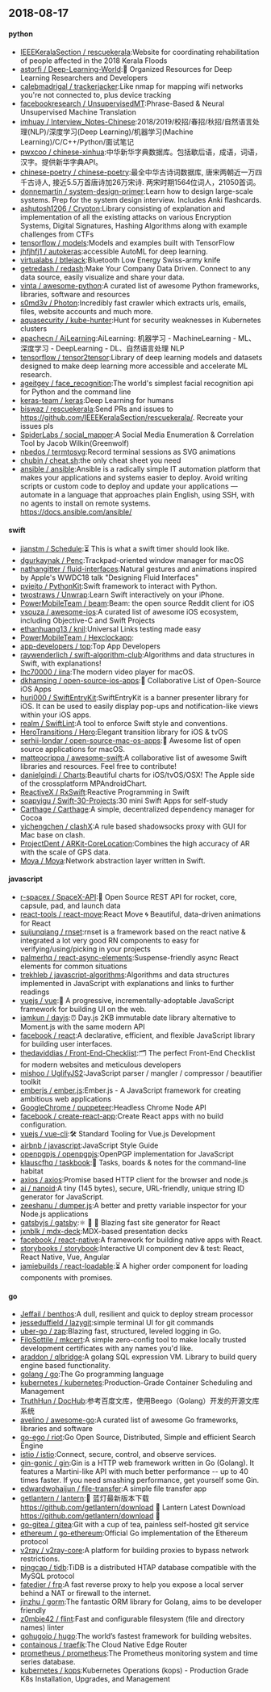 ## 2018-08-17

#### python
* [IEEEKeralaSection / rescuekerala](https://github.com/IEEEKeralaSection/rescuekerala):Website for coordinating rehabilitation of people affected in the 2018 Kerala Floods
* [astorfi / Deep-Learning-World](https://github.com/astorfi/Deep-Learning-World):📡
Organized Resources for Deep Learning Researchers and Developers
* [calebmadrigal / trackerjacker](https://github.com/calebmadrigal/trackerjacker):Like nmap for mapping wifi networks you're not connected to, plus device tracking
* [facebookresearch / UnsupervisedMT](https://github.com/facebookresearch/UnsupervisedMT):Phrase-Based & Neural Unsupervised Machine Translation
* [imhuay / Interview_Notes-Chinese](https://github.com/imhuay/Interview_Notes-Chinese):2018/2019/校招/春招/秋招/自然语言处理(NLP)/深度学习(Deep Learning)/机器学习(Machine Learning)/C/C++/Python/面试笔记
* [pwxcoo / chinese-xinhua](https://github.com/pwxcoo/chinese-xinhua):中华新华字典数据库。包括歇后语，成语，词语，汉字。提供新华字典API。
* [chinese-poetry / chinese-poetry](https://github.com/chinese-poetry/chinese-poetry):最全中华古诗词数据库, 唐宋两朝近一万四千古诗人, 接近5.5万首唐诗加26万宋诗. 两宋时期1564位词人，21050首词。
* [donnemartin / system-design-primer](https://github.com/donnemartin/system-design-primer):Learn how to design large-scale systems. Prep for the system design interview. Includes Anki flashcards.
* [ashutosh1206 / Crypton](https://github.com/ashutosh1206/Crypton):Library consisting of explanation and implementation of all the existing attacks on various Encryption Systems, Digital Signatures, Hashing Algorithms along with example challenges from CTFs
* [tensorflow / models](https://github.com/tensorflow/models):Models and examples built with TensorFlow
* [jhfjhfj1 / autokeras](https://github.com/jhfjhfj1/autokeras):accessible AutoML for deep learning.
* [virtualabs / btlejack](https://github.com/virtualabs/btlejack):Bluetooth Low Energy Swiss-army knife
* [getredash / redash](https://github.com/getredash/redash):Make Your Company Data Driven. Connect to any data source, easily visualize and share your data.
* [vinta / awesome-python](https://github.com/vinta/awesome-python):A curated list of awesome Python frameworks, libraries, software and resources
* [s0md3v / Photon](https://github.com/s0md3v/Photon):Incredibly fast crawler which extracts urls, emails, files, website accounts and much more.
* [aquasecurity / kube-hunter](https://github.com/aquasecurity/kube-hunter):Hunt for security weaknesses in Kubernetes clusters
* [apachecn / AiLearning](https://github.com/apachecn/AiLearning):AiLearning: 机器学习 - MachineLearning - ML、深度学习 - DeepLearning - DL、自然语言处理 NLP
* [tensorflow / tensor2tensor](https://github.com/tensorflow/tensor2tensor):Library of deep learning models and datasets designed to make deep learning more accessible and accelerate ML research.
* [ageitgey / face_recognition](https://github.com/ageitgey/face_recognition):The world's simplest facial recognition api for Python and the command line
* [keras-team / keras](https://github.com/keras-team/keras):Deep Learning for humans
* [biswaz / rescuekerala](https://github.com/biswaz/rescuekerala):Send PRs and issues to https://github.com/IEEEKeralaSection/rescuekerala/. Recreate your issues pls
* [SpiderLabs / social_mapper](https://github.com/SpiderLabs/social_mapper):A Social Media Enumeration & Correlation Tool by Jacob Wilkin(Greenwolf)
* [nbedos / termtosvg](https://github.com/nbedos/termtosvg):Record terminal sessions as SVG animations
* [chubin / cheat.sh](https://github.com/chubin/cheat.sh):the only cheat sheet you need
* [ansible / ansible](https://github.com/ansible/ansible):Ansible is a radically simple IT automation platform that makes your applications and systems easier to deploy. Avoid writing scripts or custom code to deploy and update your applications — automate in a language that approaches plain English, using SSH, with no agents to install on remote systems. https://docs.ansible.com/ansible/

#### swift
* [jianstm / Schedule](https://github.com/jianstm/Schedule):⏳
This is what a swift timer should look like.
* [dgurkaynak / Penc](https://github.com/dgurkaynak/Penc):Trackpad-oriented window manager for macOS
* [nathangitter / fluid-interfaces](https://github.com/nathangitter/fluid-interfaces):Natural gestures and animations inspired by Apple's WWDC18 talk "Designing Fluid Interfaces"
* [pvieito / PythonKit](https://github.com/pvieito/PythonKit):Swift framework to interact with Python.
* [twostraws / Unwrap](https://github.com/twostraws/Unwrap):Learn Swift interactively on your iPhone.
* [PowerMobileTeam / beam](https://github.com/PowerMobileTeam/beam):Beam: the open source Reddit client for iOS
* [vsouza / awesome-ios](https://github.com/vsouza/awesome-ios):A curated list of awesome iOS ecosystem, including Objective-C and Swift Projects
* [ethanhuang13 / knil](https://github.com/ethanhuang13/knil):Universal Links testing made easy
* [PowerMobileTeam / Hexclockapp](https://github.com/PowerMobileTeam/Hexclockapp):
* [app-developers / top](https://github.com/app-developers/top):Top App Developers
* [raywenderlich / swift-algorithm-club](https://github.com/raywenderlich/swift-algorithm-club):Algorithms and data structures in Swift, with explanations!
* [lhc70000 / iina](https://github.com/lhc70000/iina):The modern video player for macOS.
* [dkhamsing / open-source-ios-apps](https://github.com/dkhamsing/open-source-ios-apps):📱
Collaborative List of Open-Source iOS Apps
* [huri000 / SwiftEntryKit](https://github.com/huri000/SwiftEntryKit):SwiftEntryKit is a banner presenter library for iOS. It can be used to easily display pop-ups and notification-like views within your iOS apps.
* [realm / SwiftLint](https://github.com/realm/SwiftLint):A tool to enforce Swift style and conventions.
* [HeroTransitions / Hero](https://github.com/HeroTransitions/Hero):Elegant transition library for iOS & tvOS
* [serhii-londar / open-source-mac-os-apps](https://github.com/serhii-londar/open-source-mac-os-apps):🚀
Awesome list of open source applications for macOS.
* [matteocrippa / awesome-swift](https://github.com/matteocrippa/awesome-swift):A collaborative list of awesome Swift libraries and resources. Feel free to contribute!
* [danielgindi / Charts](https://github.com/danielgindi/Charts):Beautiful charts for iOS/tvOS/OSX! The Apple side of the crossplatform MPAndroidChart.
* [ReactiveX / RxSwift](https://github.com/ReactiveX/RxSwift):Reactive Programming in Swift
* [soapyigu / Swift-30-Projects](https://github.com/soapyigu/Swift-30-Projects):30 mini Swift Apps for self-study
* [Carthage / Carthage](https://github.com/Carthage/Carthage):A simple, decentralized dependency manager for Cocoa
* [yichengchen / clashX](https://github.com/yichengchen/clashX):A rule based shadowsocks proxy with GUI for Mac base on clash.
* [ProjectDent / ARKit-CoreLocation](https://github.com/ProjectDent/ARKit-CoreLocation):Combines the high accuracy of AR with the scale of GPS data.
* [Moya / Moya](https://github.com/Moya/Moya):Network abstraction layer written in Swift.

#### javascript
* [r-spacex / SpaceX-API](https://github.com/r-spacex/SpaceX-API):🚀
Open Source REST API for rocket, core, capsule, pad, and launch data
* [react-tools / react-move](https://github.com/react-tools/react-move):React Move
🌀
Beautiful, data-driven animations for React
* [suijunqiang / rnset](https://github.com/suijunqiang/rnset):rnset is a framework based on the react native & integrated a lot very good RN components to easy for verifying/using/picking in your projects
* [palmerhq / react-async-elements](https://github.com/palmerhq/react-async-elements):Suspense-friendly async React elements for common situations
* [trekhleb / javascript-algorithms](https://github.com/trekhleb/javascript-algorithms):Algorithms and data structures implemented in JavaScript with explanations and links to further readings
* [vuejs / vue](https://github.com/vuejs/vue):🖖
A progressive, incrementally-adoptable JavaScript framework for building UI on the web.
* [iamkun / dayjs](https://github.com/iamkun/dayjs):⏰
Day.js 2KB immutable date library alternative to Moment.js with the same modern API
* [facebook / react](https://github.com/facebook/react):A declarative, efficient, and flexible JavaScript library for building user interfaces.
* [thedaviddias / Front-End-Checklist](https://github.com/thedaviddias/Front-End-Checklist):🗂
The perfect Front-End Checklist for modern websites and meticulous developers
* [mishoo / UglifyJS2](https://github.com/mishoo/UglifyJS2):JavaScript parser / mangler / compressor / beautifier toolkit
* [emberjs / ember.js](https://github.com/emberjs/ember.js):Ember.js - A JavaScript framework for creating ambitious web applications
* [GoogleChrome / puppeteer](https://github.com/GoogleChrome/puppeteer):Headless Chrome Node API
* [facebook / create-react-app](https://github.com/facebook/create-react-app):Create React apps with no build configuration.
* [vuejs / vue-cli](https://github.com/vuejs/vue-cli):🛠️
Standard Tooling for Vue.js Development
* [airbnb / javascript](https://github.com/airbnb/javascript):JavaScript Style Guide
* [openpgpjs / openpgpjs](https://github.com/openpgpjs/openpgpjs):OpenPGP implementation for JavaScript
* [klauscfhq / taskbook](https://github.com/klauscfhq/taskbook):📓
Tasks, boards & notes for the command-line habitat
* [axios / axios](https://github.com/axios/axios):Promise based HTTP client for the browser and node.js
* [ai / nanoid](https://github.com/ai/nanoid):A tiny (145 bytes), secure, URL-friendly, unique string ID generator for JavaScript.
* [zeeshanu / dumper.js](https://github.com/zeeshanu/dumper.js):A better and pretty variable inspector for your Node.js applications
* [gatsbyjs / gatsby](https://github.com/gatsbyjs/gatsby):⚛️
📄
🚀
Blazing fast site generator for React
* [jxnblk / mdx-deck](https://github.com/jxnblk/mdx-deck):MDX-based presentation decks
* [facebook / react-native](https://github.com/facebook/react-native):A framework for building native apps with React.
* [storybooks / storybook](https://github.com/storybooks/storybook):Interactive UI component dev & test: React, React Native, Vue, Angular
* [jamiebuilds / react-loadable](https://github.com/jamiebuilds/react-loadable):⏳
A higher order component for loading components with promises.

#### go
* [Jeffail / benthos](https://github.com/Jeffail/benthos):A dull, resilient and quick to deploy stream processor
* [jesseduffield / lazygit](https://github.com/jesseduffield/lazygit):simple terminal UI for git commands
* [uber-go / zap](https://github.com/uber-go/zap):Blazing fast, structured, leveled logging in Go.
* [FiloSottile / mkcert](https://github.com/FiloSottile/mkcert):A simple zero-config tool to make locally trusted development certificates with any names you'd like.
* [araddon / qlbridge](https://github.com/araddon/qlbridge):A golang SQL expression VM. Library to build query engine based functionality.
* [golang / go](https://github.com/golang/go):The Go programming language
* [kubernetes / kubernetes](https://github.com/kubernetes/kubernetes):Production-Grade Container Scheduling and Management
* [TruthHun / DocHub](https://github.com/TruthHun/DocHub):参考百度文库，使用Beego（Golang）开发的开源文库系统
* [avelino / awesome-go](https://github.com/avelino/awesome-go):A curated list of awesome Go frameworks, libraries and software
* [go-ego / riot](https://github.com/go-ego/riot):Go Open Source, Distributed, Simple and efficient Search Engine
* [istio / istio](https://github.com/istio/istio):Connect, secure, control, and observe services.
* [gin-gonic / gin](https://github.com/gin-gonic/gin):Gin is a HTTP web framework written in Go (Golang). It features a Martini-like API with much better performance -- up to 40 times faster. If you need smashing performance, get yourself some Gin.
* [edwardwohaijun / file-transfer](https://github.com/edwardwohaijun/file-transfer):A simple file transfer app
* [getlantern / lantern](https://github.com/getlantern/lantern):🔴
蓝灯最新版本下载 https://github.com/getlantern/download
🔴
Lantern Latest Download https://github.com/getlantern/download
🔴
* [go-gitea / gitea](https://github.com/go-gitea/gitea):Git with a cup of tea, painless self-hosted git service
* [ethereum / go-ethereum](https://github.com/ethereum/go-ethereum):Official Go implementation of the Ethereum protocol
* [v2ray / v2ray-core](https://github.com/v2ray/v2ray-core):A platform for building proxies to bypass network restrictions.
* [pingcap / tidb](https://github.com/pingcap/tidb):TiDB is a distributed HTAP database compatible with the MySQL protocol
* [fatedier / frp](https://github.com/fatedier/frp):A fast reverse proxy to help you expose a local server behind a NAT or firewall to the internet.
* [jinzhu / gorm](https://github.com/jinzhu/gorm):The fantastic ORM library for Golang, aims to be developer friendly
* [z0mbie42 / flint](https://github.com/z0mbie42/flint):Fast and configurable filesystem (file and directory names) linter
* [gohugoio / hugo](https://github.com/gohugoio/hugo):The world’s fastest framework for building websites.
* [containous / traefik](https://github.com/containous/traefik):The Cloud Native Edge Router
* [prometheus / prometheus](https://github.com/prometheus/prometheus):The Prometheus monitoring system and time series database.
* [kubernetes / kops](https://github.com/kubernetes/kops):Kubernetes Operations (kops) - Production Grade K8s Installation, Upgrades, and Management
